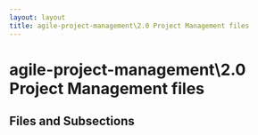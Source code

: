 ```yaml
---
layout: layout
title: agile-project-management\2.0 Project Management files
---
```


# agile-project-management\2.0 Project Management files

## Files and Subsections

